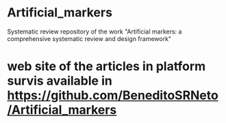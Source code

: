 # Artificial_markers
Systematic review repository of the work "Artificial markers: a comprehensive systematic review and design framework"

# web site of the articles in platform survis available in https://github.com/BeneditoSRNeto/Artificial_markers

